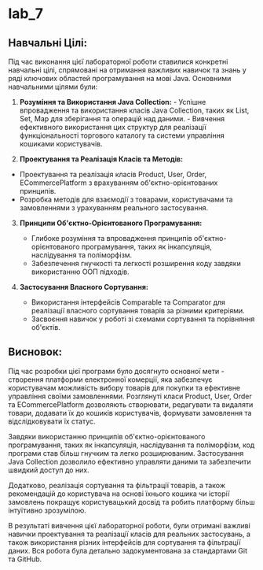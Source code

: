 # lab_7

 ## Навчальні Цілі:

  Під час виконання цієї лабораторної роботи ставилися конкретні навчальні цілі, спрямовані на отримання важливих навичок та знань
  у ряді ключових областей програмування на мові Java. Основними навчальними цілями були:
 
  1. **Розуміння та Використання Java Collection:**
    - Успішне впровадження та використання класів Java Collection, таких як List, Set, Map для зберігання та операцій над даними.
    - Вивчення ефективного використання цих структур для реалізації функціональності торгового каталогу та системи управління кошиками користувачів.

 2. **Проектування та Реалізація Класів та Методів:**
   - Проектування та реалізація класів Product, User, Order, ECommercePlatform з врахуванням об'єктно-орієнтованих принципів.
   - Розробка методів для взаємодії з товарами, користувачами та замовленнями з урахуванням реального застосування.

 3. **Принципи Об'єктно-Орієнтованого Програмування:**
    - Глибоке розуміння та впровадження принципів об'єктно-орієнтованого програмування, таких як інкапсуляція, наслідування та поліморфізм.
    - Забезпечення гнучкості та легкості розширення коду завдяки використанню ООП підходів.

 4. **Застосування Власного Сортування:**
    - Використання інтерфейсів Comparable та Comparator для реалізації власного сортування товарів за різними критеріями.
    - Засвоєння навичок у роботі зі схемами сортування та порівняння об'єктів.

 ## Висновок:

  Під час розробки цієї програми було досягнуто основної мети - створення платформи електронної комерції, яка забезпечує користувачам можливість вибору товарів для покупки та ефективне управління своїми замовленнями. Розглянуті класи Product, User, Order та ECommercePlatform
  дозволяють створювати, редагувати та видаляти товари, додавати їх до кошиків користувачів, формувати замовлення та відслідковувати їх статус.
  
  Завдяки використанню принципів об'єктно-орієнтованого програмування, таких як інкапсуляція, наслідування та поліморфізм, код програми став більш гнучким та легко розширюваним. Застосування Java Collection дозволило ефективно управляти даними та забезпечити швидкий доступ до них.
  
  Додатково, реалізація сортування та фільтрації товарів, а також рекомендацій до користувача на основі їхнього кошика чи історії замовлень покращує користувацький досвід та робить платформу більш інтуїтивно зрозумілою.
  
  В результаті вивчення цієї лабораторної роботи, були отримані важливі навички проектування та реалізації класів для реальних застосувань, а також використання різних інтерфейсів для сортування та фільтрації даних. Вся робота була детально задокументована за стандартами Git та GitHub.

